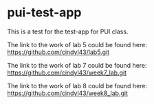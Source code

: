 # pui-test-app
This is a test for the test-app for PUI class.

The link to the work of lab 5 could be found here: https://github.com/cindyl43/lab5.git

The link to the work of lab 7 could be found here: https://github.com/cindyl43/week7_lab.git

The link to the work of lab 8 could be found here: https://github.com/cindyl43/week8_lab.git
